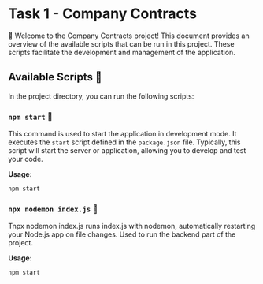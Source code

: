 # Task 1 - Company Contracts

👋 Welcome to the Company Contracts project! This document provides an overview of the available scripts that can be run in this project. These scripts facilitate the development and management of the application.

## Available Scripts 🚀

In the project directory, you can run the following scripts:

### `npm start` 🌟

This command is used to start the application in development mode. It executes the `start` script defined in the `package.json` file. Typically, this script will start the server or application, allowing you to develop and test your code.

**Usage:**

```bash
npm start
```

### `npx nodemon index.js` 🌟

Tnpx nodemon index.js runs index.js with nodemon, automatically restarting your Node.js app on file changes.
Used to run the backend part of the project.

**Usage:**

```bash
npm start
